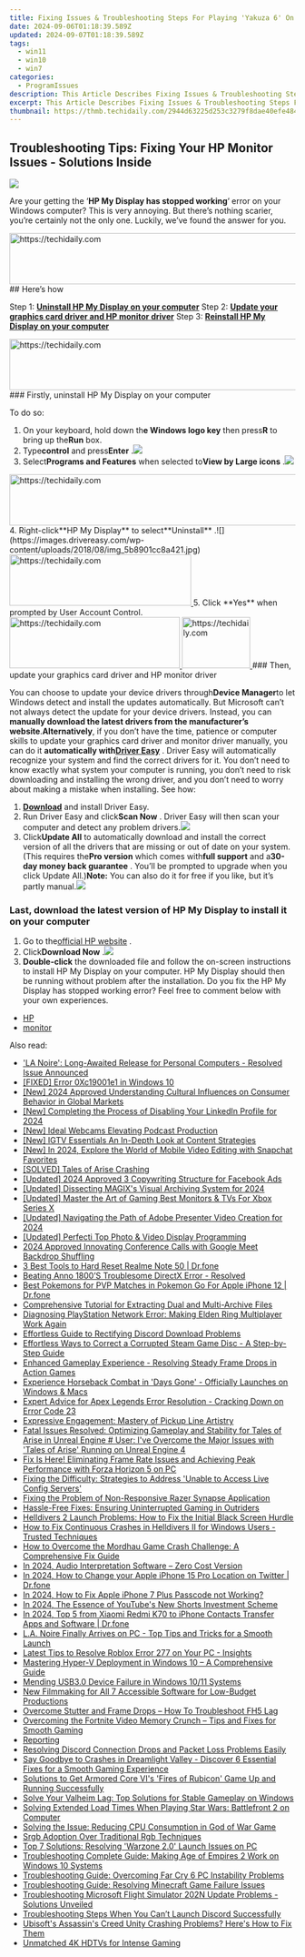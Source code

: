 ```yaml
---
title: Fixing Issues & Troubleshooting Steps For Playing 'Yakuza 6' On Your Windows Computer
date: 2024-09-06T01:18:39.589Z
updated: 2024-09-07T01:18:39.589Z
tags:
  - win11
  - win10
  - win7
categories:
  - ProgramIssues
description: This Article Describes Fixing Issues & Troubleshooting Steps For Playing 'Yakuza 6' On Your Windows Computer
excerpt: This Article Describes Fixing Issues & Troubleshooting Steps For Playing 'Yakuza 6' On Your Windows Computer
thumbnail: https://thmb.techidaily.com/2944d63225d253c3279f8dae40efe484858639ea552fbe04c95a0ccb48d7f545.jpg
---
```


## Troubleshooting Tips: Fixing Your HP Monitor Issues - Solutions Inside

![](https://images.drivereasy.com/wp-content/uploads/2018/08/img_5b890090b92ec.png)

Are your getting the ‘**HP My Display has stopped working**‘ error on your Windows computer? This is very annoying. But there’s nothing scarier, you’re certainly not the only one. Luckily, we’ve found the answer for you.

<!-- affiliate ads begin -->
<a href="https://appsumo.8odi.net/c/5597632/2129739/7443" target="_top" id="2129739">
  <img src="//a.impactradius-go.com/display-ad/7443-2129739" border="0" alt="https://techidaily.com" width="728" height="90"/>
</a>
<img height="0" width="0" src="https://appsumo.8odi.net/i/5597632/2129739/7443" style="position:absolute;visibility:hidden;" border="0" />
<!-- affiliate ads end -->
## Here’s how

Step 1: **[Uninstall HP My Display on your computer](https://tools.techidaily.com/drivereasy/download/)** Step 2: **[Update your graphics card driver and HP monitor driver](https://tools.techidaily.com/drivereasy/download/)** Step 3: **[Reinstall HP My Display on your computer](https://tools.techidaily.com/drivereasy/download/)**

<!-- affiliate ads begin -->
<a href="https://appsumo.8odi.net/c/5597632/2118318/7443" target="_top" id="2118318">
  <img src="//a.impactradius-go.com/display-ad/7443-2118318" border="0" alt="https://techidaily.com" width="600" height="90"/>
</a>
<img height="0" width="0" src="https://appsumo.8odi.net/i/5597632/2118318/7443" style="position:absolute;visibility:hidden;" border="0" />
<!-- affiliate ads end -->
### Firstly, uninstall HP My Display on your computer

To do so:

1. On your keyboard, hold down th**e Windows logo key** then press**R** to bring up the**Run** box.
2. Type**control** and press**Enter** .![](https://images.drivereasy.com/wp-content/uploads/2018/08/img_5b89010276b4b.png)
3. Select**Programs and Features** when selected to**View by Large icons** .![](https://images.drivereasy.com/wp-content/uploads/2018/08/img_5b890184befeb.jpg)
<!-- affiliate ads begin -->
<a href="https://ephamedtechinc.pxf.io/c/5597632/2137222/26400" target="_top" id="2137222">
  <img src="//a.impactradius-go.com/display-ad/26400-2137222" border="0" alt="https://techidaily.com" width="728" height="90"/>
</a>
<img height="0" width="0" src="https://ephamedtechinc.pxf.io/i/5597632/2137222/26400" style="position:absolute;visibility:hidden;" border="0" />
<!-- affiliate ads end -->
4. Right-click**HP My Display** to select**Uninstall** .![](https://images.drivereasy.com/wp-content/uploads/2018/08/img_5b8901cc8a421.jpg)
<!-- affiliate ads begin -->
<a href="https://bluettius.sjv.io/c/5597632/2139113/17108" target="_top" id="2139113">
  <img src="//a.impactradius-go.com/display-ad/17108-2139113" border="0" alt="https://techidaily.com" width="320" height="90"/>
</a>
<img height="0" width="0" src="https://bluettius.sjv.io/i/5597632/2139113/17108" style="position:absolute;visibility:hidden;" border="0" />
<!-- affiliate ads end -->
5. Click **Yes**  when prompted by User Account Control.
<!-- affiliate ads begin -->
<a href="https://united.elfm.net/c/5597632/2139557/4704" target="_top" id="2139557">
  <img src="//a.impactradius-go.com/display-ad/4704-2139557" border="0" alt="https://techidaily.com" width="300" height="90"/>
</a>
<img height="0" width="0" src="https://united.elfm.net/i/5597632/2139557/4704" style="position:absolute;visibility:hidden;" border="0" />
<!-- affiliate ads end -->

<!-- affiliate ads begin -->
<a href="https://bluettiit.sjv.io/c/5597632/2114263/17093" target="_top" id="2114263">
  <img src="//a.impactradius-go.com/display-ad/17093-2114263" border="0" alt="https://techidaily.com" width="120" height="90"/>
</a>
<img height="0" width="0" src="https://bluettiit.sjv.io/i/5597632/2114263/17093" style="position:absolute;visibility:hidden;" border="0" />
<!-- affiliate ads end -->
### Then, update your graphics card driver and HP monitor driver

You can choose to update your device drivers through**Device Manager**to let Windows detect and install the updates automatically. But Microsoft can’t not always detect the update for your device drivers. Instead, you can **manually download the latest drivers from the manufacturer’s website**.**Alternatively**, if you don’t have the time, patience or computer skills to update your graphics card driver and monitor driver manually, you can do it **automatically with[Driver Easy](https://tools.techidaily.com/drivereasy/download/)** . Driver Easy will automatically recognize your system and find the correct drivers for it. You don’t need to know exactly what system your computer is running, you don’t need to risk downloading and installing the wrong driver, and you don’t need to worry about making a mistake when installing. See how:

1. **[Download](https://tools.techidaily.com/drivereasy/download/)**  and install Driver Easy.
2. Run Driver Easy and click**Scan Now** . Driver Easy will then scan your computer and detect any problem drivers.![](https://images.drivereasy.com/wp-content/uploads/2018/08/img_5b874f241989c.jpg)
3. Click**Update All** to automatically download and install the correct version of all the drivers that are missing or out of date on your system. (This requires the**Pro version** which comes with**full support** and a**30-day money back guarantee** . You’ll be prompted to upgrade when you click Update All.)**Note:** You can also do it for free if you like, but it’s partly manual.![](https://images.drivereasy.com/wp-content/uploads/2018/08/img_5b890b1f40fe3.jpg)

### Last, download the latest version of HP My Display to install it on your computer

1. Go to the[official HP website](https://support.hp.com/us-en/drivers/selfservice/swdetails/hp-value-24-inch-displays/7274745/model/10402860/swItemId/vc-161857-1) .
2. Click**Download Now** .![](https://images.drivereasy.com/wp-content/uploads/2018/08/img_5b890786273c9.jpg)
3. **Double-click** the downloaded file and follow the on-screen instructions to install HP My Display on your computer.
HP My Display should then be running without problem after the installation. Do you fix the HP My Display has stopped working error? Feel free to comment below with your own experiences.

* [HP](https://tools.techidaily.com/drivereasy/download/)
* [monitor](https://tools.techidaily.com/drivereasy/download/)

<ins class="adsbygoogle"
     style="display:block"
     data-ad-format="autorelaxed"
     data-ad-client="ca-pub-7571918770474297"
     data-ad-slot="1223367746"></ins>



<ins class="adsbygoogle"
     style="display:block"
     data-ad-client="ca-pub-7571918770474297"
     data-ad-slot="8358498916"
     data-ad-format="auto"
     data-full-width-responsive="true"></ins>

<span class="atpl-alsoreadstyle">Also read:</span>
<div><ul>
<li><a href="https://win-blog.techidaily.com/la-noire-long-awaited-release-for-personal-computers-resolved-issue-announced/"><u>'LA Noire': Long-Awaited Release for Personal Computers - Resolved Issue Announced</u></a></li>
<li><a href="https://win-blog.techidaily.com/fixed-error-0xc19001e1-in-windows-10/"><u>[FIXED] Error 0Xc19001e1 in Windows 10</u></a></li>
<li><a href="https://fox-access.techidaily.com/new-2024-approved-understanding-cultural-influences-on-consumer-behavior-in-global-markets/"><u>[New] 2024 Approved  Understanding Cultural Influences on Consumer Behavior in Global Markets</u></a></li>
<li><a href="https://fox-cloud.techidaily.com/new-completing-the-process-of-disabling-your-linkedin-profile-for-2024/"><u>[New] Completing the Process of Disabling Your LinkedIn Profile for 2024</u></a></li>
<li><a href="https://some-techniques.techidaily.com/new-ideal-webcams-elevating-podcast-production/"><u>[New] Ideal Webcams Elevating Podcast Production</u></a></li>
<li><a href="https://instagram-videos.techidaily.com/new-igtv-essentials-an-in-depth-look-at-content-strategies/"><u>[New] IGTV Essentials  An In-Depth Look at Content Strategies</u></a></li>
<li><a href="https://snapchat-videos.techidaily.com/new-in-2024-explore-the-world-of-mobile-video-editing-with-snapchat-favorites/"><u>[New] In 2024, Explore the World of Mobile Video Editing with Snapchat Favorites</u></a></li>
<li><a href="https://win-blog.techidaily.com/solved-tales-of-arise-crashing/"><u>[SOLVED] Tales of Arise Crashing</u></a></li>
<li><a href="https://facebook-videos.techidaily.com/updated-2024-approved-3-copywriting-structure-for-facebook-ads/"><u>[Updated] 2024 Approved  3 Copywriting Structure for Facebook Ads</u></a></li>
<li><a href="https://fox-links.techidaily.com/updated-dissecting-magixs-visual-archiving-system-for-2024/"><u>[Updated] Dissecting MAGIX's Visual Archiving System for 2024</u></a></li>
<li><a href="https://extra-skills.techidaily.com/updated-master-the-art-of-gaming-best-monitors-and-tvs-for-xbox-series-x/"><u>[Updated] Master the Art of Gaming  Best Monitors & TVs For Xbox Series X</u></a></li>
<li><a href="https://remote-screen-capture.techidaily.com/updated-navigating-the-path-of-adobe-presenter-video-creation-for-2024/"><u>[Updated] Navigating the Path of Adobe Presenter Video Creation for 2024</u></a></li>
<li><a href="https://extra-support.techidaily.com/updated-perfecti-top-photo-and-video-display-programming/"><u>[Updated] Perfecti  Top Photo & Video Display Programming</u></a></li>
<li><a href="https://screen-capture.techidaily.com/2024-approved-innovating-conference-calls-with-google-meet-backdrop-shuffling/"><u>2024 Approved  Innovating Conference Calls with Google Meet Backdrop Shuffling</u></a></li>
<li><a href="https://phone-solutions.techidaily.com/3-best-tools-to-hard-reset-realme-note-50-drfone-by-drfone-reset-android-reset-android/"><u>3 Best Tools to Hard Reset Realme Note 50 | Dr.fone</u></a></li>
<li><a href="https://win-blog.techidaily.com/1723012657495-beating-anno-1800s-troublesome-directx-error-resolved/"><u>Beating Anno 1800’S Troublesome DirectX Error - Resolved</u></a></li>
<li><a href="https://ios-pokemon-go.techidaily.com/best-pokemons-for-pvp-matches-in-pokemon-go-for-apple-iphone-12-drfone-by-drfone-virtual-ios/"><u>Best Pokemons for PVP Matches in Pokemon Go For Apple iPhone 12 | Dr.fone</u></a></li>
<li><a href="https://windows11.techidaily.com/comprehensive-tutorial-for-extracting-dual-and-multi-archive-files/"><u>Comprehensive Tutorial for Extracting Dual and Multi-Archive Files</u></a></li>
<li><a href="https://win-blog.techidaily.com/diagnosing-playstation-network-error-making-elden-ring-multiplayer-work-again/"><u>Diagnosing PlayStation Network Error: Making Elden Ring Multiplayer Work Again</u></a></li>
<li><a href="https://win-blog.techidaily.com/effortless-guide-to-rectifying-discord-download-problems/"><u>Effortless Guide to Rectifying Discord Download Problems</u></a></li>
<li><a href="https://win-blog.techidaily.com/effortless-ways-to-correct-a-corrupted-steam-game-disc-a-step-by-step-guide/"><u>Effortless Ways to Correct a Corrupted Steam Game Disc - A Step-by-Step Guide</u></a></li>
<li><a href="https://win-blog.techidaily.com/enhanced-gameplay-experience-resolving-steady-frame-drops-in-action-games/"><u>Enhanced Gameplay Experience - Resolving Steady Frame Drops in Action Games</u></a></li>
<li><a href="https://win-blog.techidaily.com/experience-horseback-combat-in-days-gone-officially-launches-on-windows-and-macs/"><u>Experience Horseback Combat in 'Days Gone' - Officially Launches on Windows & Macs</u></a></li>
<li><a href="https://win-blog.techidaily.com/expert-advice-for-apex-legends-error-resolution-cracking-down-on-error-code-23/"><u>Expert Advice for Apex Legends Error Resolution - Cracking Down on Error Code 23</u></a></li>
<li><a href="https://mondly-stories.techidaily.com/expressive-engagement-mastery-of-pickup-line-artistry/"><u>Expressive Engagement: Mastery of Pickup Line Artistry</u></a></li>
<li><a href="https://win-blog.techidaily.com/fatal-issues-resolved-optimizing-gameplay-and-stability-for-tales-of-arise-in-unreal-engine-user-ive-overcome-the-major-issues-with-tales-of-arise-running-o479/"><u>Fatal Issues Resolved: Optimizing Gameplay and Stability for Tales of Arise in Unreal Engine # User: I've Overcome the Major Issues with 'Tales of Arise' Running on Unreal Engine 4</u></a></li>
<li><a href="https://win-blog.techidaily.com/fix-is-here-eliminating-frame-rate-issues-and-achieving-peak-performance-with-forza-horizon-5-on-pc/"><u>Fix Is Here! Eliminating Frame Rate Issues and Achieving Peak Performance with Forza Horizon 5 on PC</u></a></li>
<li><a href="https://win-blog.techidaily.com/fixing-the-difficulty-strategies-to-address-unable-to-access-live-config-servers/"><u>Fixing the Difficulty: Strategies to Address 'Unable to Access Live Config Servers'</u></a></li>
<li><a href="https://win-blog.techidaily.com/fixing-the-problem-of-non-responsive-razer-synapse-application/"><u>Fixing the Problem of Non-Responsive Razer Synapse Application</u></a></li>
<li><a href="https://win-blog.techidaily.com/hassle-free-fixes-ensuring-uninterrupted-gaming-in-outriders/"><u>Hassle-Free Fixes: Ensuring Uninterrupted Gaming in Outriders</u></a></li>
<li><a href="https://win-blog.techidaily.com/helldivers-2-launch-problems-how-to-fix-the-initial-black-screen-hurdle/"><u>Helldivers 2 Launch Problems: How to Fix the Initial Black Screen Hurdle</u></a></li>
<li><a href="https://win-blog.techidaily.com/how-to-fix-continuous-crashes-in-helldivers-ii-for-windows-users-trusted-techniques/"><u>How to Fix Continuous Crashes in Helldivers II for Windows Users - Trusted Techniques</u></a></li>
<li><a href="https://win-blog.techidaily.com/how-to-overcome-the-mordhau-game-crash-challenge-a-comprehensive-fix-guide/"><u>How to Overcome the Mordhau Game Crash Challenge: A Comprehensive Fix Guide</u></a></li>
<li><a href="https://fox-http.techidaily.com/in-2024-audio-interpretation-software-zero-cost-version/"><u>In 2024, Audio Interpretation Software – Zero Cost Version</u></a></li>
<li><a href="https://location-social.techidaily.com/in-2024-how-to-change-your-apple-iphone-15-pro-location-on-twitter-drfone-by-drfone-virtual-ios/"><u>In 2024, How to Change your Apple iPhone 15 Pro Location on Twitter | Dr.fone</u></a></li>
<li><a href="https://ios-unlock.techidaily.com/in-2024-how-to-fix-apple-iphone-7-plus-passcode-not-working-by-drfone-ios/"><u>In 2024, How to Fix Apple iPhone 7 Plus Passcode not Working?</u></a></li>
<li><a href="https://youtube-tips.techidaily.com/24-the-essence-of-youtubes-new-shorts-investment-scheme/"><u>In 2024, The Essence of YouTube's New Shorts Investment Scheme</u></a></li>
<li><a href="https://android-transfer.techidaily.com/in-2024-top-5-from-xiaomi-redmi-k70-to-iphone-contacts-transfer-apps-and-software-drfone-by-drfone-transfer-from-android-transfer-from-android/"><u>In 2024, Top 5 from Xiaomi Redmi K70 to iPhone Contacts Transfer Apps and Software | Dr.fone</u></a></li>
<li><a href="https://win-blog.techidaily.com/la-noire-finally-arrives-on-pc-top-tips-and-tricks-for-a-smooth-launch/"><u>L.A. Noire Finally Arrives on PC - Top Tips and Tricks for a Smooth Launch</u></a></li>
<li><a href="https://win-blog.techidaily.com/latest-tips-to-resolve-roblox-error-277-on-your-pc-insights/"><u>Latest Tips to Resolve Roblox Error 277 on Your PC - Insights</u></a></li>
<li><a href="https://win-blog.techidaily.com/mastering-hyper-v-deployment-in-windows-10-a-comprehensive-guide/"><u>Mastering Hyper-V Deployment in Windows 10 – A Comprehensive Guide</u></a></li>
<li><a href="https://win11.techidaily.com/mending-usb30-device-failure-in-windows-1011-systems/"><u>Mending USB3.0 Device Failure in Windows 10/11 Systems</u></a></li>
<li><a href="https://smart-video-creator.techidaily.com/new-filmmaking-for-all-7-accessible-software-for-low-budget-productions/"><u>New Filmmaking for All 7 Accessible Software for Low-Budget Productions</u></a></li>
<li><a href="https://win-blog.techidaily.com/overcome-stutter-and-frame-drops-how-to-troubleshoot-fh5-lag/"><u>Overcome Stutter and Frame Drops – How To Troubleshoot FH5 Lag</u></a></li>
<li><a href="https://win-blog.techidaily.com/overcoming-the-fortnite-video-memory-crunch-tips-and-fixes-for-smooth-gaming/"><u>Overcoming the Fortnite Video Memory Crunch – Tips and Fixes for Smooth Gaming</u></a></li>
<li><a href="https://win-blog.techidaily.com/reporting/"><u>Reporting</u></a></li>
<li><a href="https://win-blog.techidaily.com/resolving-discord-connection-drops-and-packet-loss-problems-easily/"><u>Resolving Discord Connection Drops and Packet Loss Problems Easily</u></a></li>
<li><a href="https://win-blog.techidaily.com/say-goodbye-to-crashes-in-dreamlight-valley-discover-6-essential-fixes-for-a-smooth-gaming-experience/"><u>Say Goodbye to Crashes in Dreamlight Valley - Discover 6 Essential Fixes for a Smooth Gaming Experience</u></a></li>
<li><a href="https://win-blog.techidaily.com/solutions-to-get-armored-core-vis-fires-of-rubicon-game-up-and-running-successfully/"><u>Solutions to Get Armored Core VI's 'Fires of Rubicon' Game Up and Running Successfully</u></a></li>
<li><a href="https://win-blog.techidaily.com/solve-your-valheim-lag-top-solutions-for-stable-gameplay-on-windows/"><u>Solve Your Valheim Lag: Top Solutions for Stable Gameplay on Windows</u></a></li>
<li><a href="https://win-blog.techidaily.com/solving-extended-load-times-when-playing-star-wars-battlefront-2-on-computer/"><u>Solving Extended Load Times When Playing Star Wars: Battlefront 2 on Computer</u></a></li>
<li><a href="https://win-blog.techidaily.com/solving-the-issue-reducing-cpu-consumption-in-god-of-war-game/"><u>Solving the Issue: Reducing CPU Consumption in God of War Game</u></a></li>
<li><a href="https://extra-lessons.techidaily.com/srgb-adoption-over-traditional-rgb-techniques/"><u>Srgb Adoption Over Traditional Rgb Techniques</u></a></li>
<li><a href="https://win-blog.techidaily.com/top-7-solutions-resolving-warzone-20-launch-issues-on-pc/"><u>Top 7 Solutions: Resolving 'Warzone 2.0' Launch Issues on PC</u></a></li>
<li><a href="https://win-blog.techidaily.com/troubleshooting-complete-guide-making-age-of-empires-2-work-on-windows-10-systems/"><u>Troubleshooting Complete Guide: Making Age of Empires 2 Work on Windows 10 Systems</u></a></li>
<li><a href="https://win-blog.techidaily.com/troubleshooting-guide-overcoming-far-cry-6-pc-instability-problems/"><u>Troubleshooting Guide: Overcoming Far Cry 6 PC Instability Problems</u></a></li>
<li><a href="https://win-blog.techidaily.com/troubleshooting-guide-resolving-minecraft-game-failure-issues/"><u>Troubleshooting Guide: Resolving Minecraft Game Failure Issues</u></a></li>
<li><a href="https://win-blog.techidaily.com/troubleshooting-microsoft-flight-simulator-202n-update-problems-solutions-unveiled/"><u>Troubleshooting Microsoft Flight Simulator 202N Update Problems - Solutions Unveiled</u></a></li>
<li><a href="https://win-blog.techidaily.com/troubleshooting-steps-when-you-cant-launch-discord-successfully/"><u>Troubleshooting Steps When You Can’t Launch Discord Successfully</u></a></li>
<li><a href="https://win-blog.techidaily.com/ubisofts-assassins-creed-unity-crashing-problems-heres-how-to-fix-them/"><u>Ubisoft's Assassin's Creed Unity Crashing Problems? Here's How to Fix Them</u></a></li>
<li><a href="https://extra-tips.techidaily.com/unmatched-4k-hdtvs-for-intense-gaming/"><u>Unmatched 4K HDTVs for Intense Gaming</u></a></li>
</ul></div>
